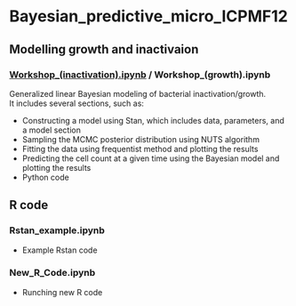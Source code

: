 # Bayesian_predictive_micro_ICPMF12

## Modelling growth and inactivaion
###     <a target="_blank" href="https://github.com/kento-koyama/bayesian_predictive_micro_ICPMF12/blob/main/Rstan_example_from_google_to_git.ipynb">Workshop_(inactivation).ipynb</a> / Workshop_(growth).ipynb
Generalized linear Bayesian modeling of bacterial inactivation/growth.<br>
It includes several sections, such as:<br>
<ul>
<li>Constructing a model using Stan, which includes data, parameters, and a model section
<li>Sampling the MCMC posterior distribution using NUTS algorithm
<li>Fitting the data using frequentist method and plotting the results
<li>Predicting the cell count at a given time using the Bayesian model and plotting the results
<li>Python code
</ul>


## R code
### Rstan_example.ipynb
<ul>
<li>Example Rstan code
</ul>

### New_R_Code.ipynb
<ul>
<li>Runching new R code
</ul>

